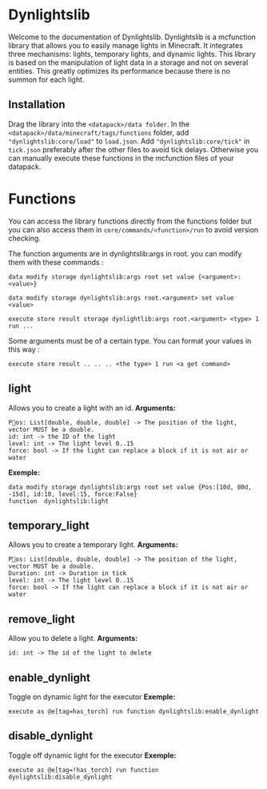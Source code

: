 # Dynlightslib
Welcome to the documentation of Dynlightslib.
Dynlightslib is a mcfunction library that allows you to easily manage lights in Minecraft. It integrates three mechanisms: lights, temporary lights, and dynamic lights. This library is based on the manipulation of light data in a storage and not on several entities. This greatly optimizes its performance because there is no summon for each light.
## Installation
Drag the library into the `<datapack>/data folder`.
In the `<datapack>/data/minecraft/tags/functions` folder, add `"dynlightslib:core/load"` to `load.json`. Add `"dynlightslib:core/tick"` in `tick.json` preferably after the other files to avoid tick delays. Otherwise you can manually execute these functions in the mcfunction files of your datapack.
# Functions
You can access the library functions directly from the functions folder but you can also access them in `core/commands/<function>/run` to avoid version checking.

The function arguments are in dynlightslib:args in root. you can modify them with these commands :
```
data modify storage dynlightslib:args root set value {<argument>:<value>}
```
```
data modify storage dynlightslib:args root.<argument> set value <value>
```
```
execute store result storage dynlightlib:args root.<argument> <type> 1 run ...
```
Some arguments must be of a certain type. You can format your values in this way :
```
execute store result .. .. .. <the type> 1 run <a get command>
```
## light
Allows you to create a light with an id.
**Arguments:**
```
Pos: List[double, double, double] -> The position of the light, vector MUST be a double.
id: int -> the ID of the light
level: int -> The light level 0..15
force: bool -> If the light can replace a block if it is not air or water
```
**Exemple:**
```
data modify storage dynlightslib:args root set value {Pos:[10d, 80d, -15d], id:10, level:15, force:False}
function  dynlightslib:light
```
## temporary_light
Allows you to create a temporary light.
**Arguments:**
```
Pos: List[double, double, double] -> The position of the light, vector MUST be a double.
Duration: int -> Duration in tick
level: int -> The light level 0..15
force: bool -> If the light can replace a block if it is not air or water
```
## remove_light
Allow you to delete a light.
**Arguments:**
```
id: int -> The id of the light to delete
```
## enable_dynlight
Toggle on dynamic light for the executor
**Exemple:**
```
execute as @e[tag=has_torch] run function dynlightslib:enable_dynlight
```
## disable_dynlight
Toggle off dynamic light for the executor
**Exemple:**
```
execute as @e[tag=!has_torch] run function dynlightslib:disable_dynlight
```